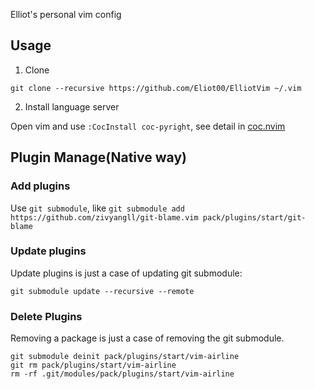 Elliot's personal vim config

## Usage

1. Clone

```shell
git clone --recursive https://github.com/Eliot00/ElliotVim ~/.vim
```

2. Install language server

Open vim and use `:CocInstall coc-pyright`, see detail in [coc.nvim](https://github.com/neoclide/coc.nvim)

## Plugin Manage(Native way)

### Add plugins

Use `git submodule`, like `git submodule add https://github.com/zivyangll/git-blame.vim pack/plugins/start/git-blame`

### Update plugins

Update plugins is just a case of updating git submodule:

```shell
git submodule update --recursive --remote
```

### Delete Plugins

Removing a package is just a case of removing the git submodule.

```shell
git submodule deinit pack/plugins/start/vim-airline
git rm pack/plugins/start/vim-airline
rm -rf .git/modules/pack/plugins/start/vim-airline
```

